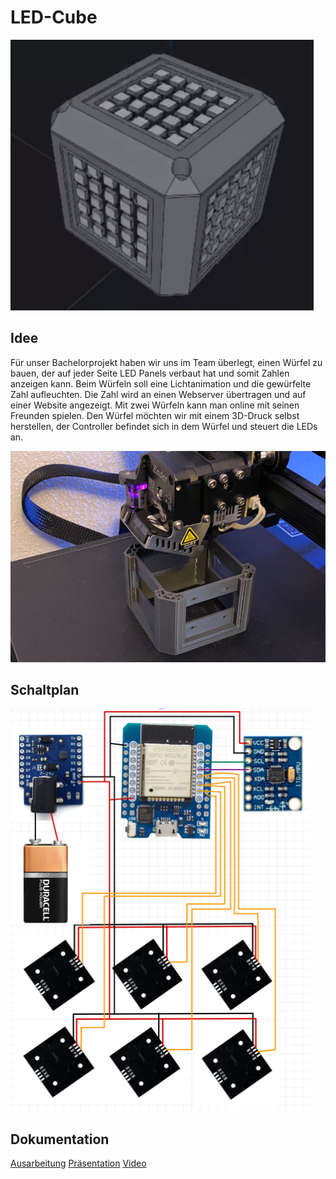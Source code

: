 # LED-Cube

![3d Cube](https://github.com/ezzcodeezzlife/LED-Cube/blob/main/3DModel/3d-model.PNG?raw=true)

## Idee

Für unser Bachelorprojekt haben wir uns im Team überlegt, einen Würfel zu bauen, der auf jeder Seite LED Panels verbaut hat und somit Zahlen anzeigen kann. Beim Würfeln soll eine Lichtanimation und die gewürfelte Zahl aufleuchten. Die Zahl wird an einen Webserver übertragen und auf einer Website angezeigt. Mit zwei Würfeln kann man online mit seinen Freunden spielen.
Den Würfel möchten wir mit einem 3D-Druck selbst herstellen, der Controller befindet sich in dem Würfel und steuert die LEDs an.

![3d Cube print](https://github.com/ezzcodeezzlife/LED-Cube/blob/main/3DModel/print.PNG?raw=true)

## Schaltplan
![3d Cube print](https://github.com/ezzcodeezzlife/LED-Cube/blob/main/3DModel/schaltplan.PNG?raw=true)

## Dokumentation
[Ausarbeitung](https://github.com/ezzcodeezzlife/LED-Cube/blob/main/Dokumentation/Ausarbeitung_Projektvorstellung%20–%20LEDCube.pdf)
[Präsentation](https://github.com/ezzcodeezzlife/LED-Cube/blob/main/Dokumentation/Präsentation_Projektvorstellung%20–%20LEDCube.pdf)
[Video](https://github.com/ezzcodeezzlife/LED-Cube/blob/main/Dokumentation/LEDCube.mp4)
